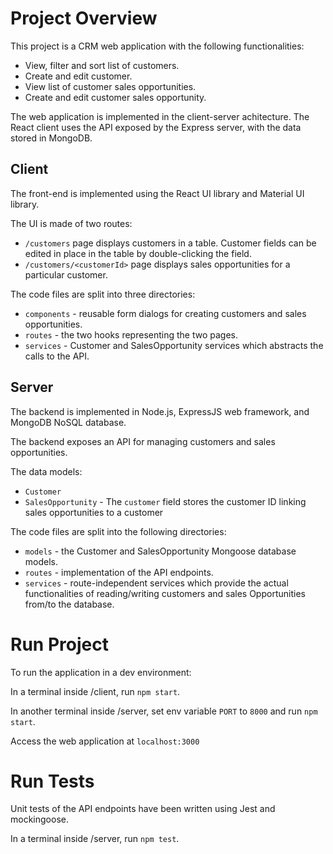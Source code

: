 # Project Overview

This project is a CRM web application with the following functionalities:

- View, filter and sort list of customers.
- Create and edit customer.
- View list of customer sales opportunities.
- Create and edit customer sales opportunity.

The web application is implemented in the client-server achitecture. The React client uses the API exposed by the Express server, with the data stored in MongoDB.

## Client

The front-end is implemented using the React UI library and Material UI library. 

The UI is made of two routes:

- `/customers` page displays customers in a table. Customer fields can be edited in place in the table by double-clicking the field.
- `/customers/<customerId>` page displays sales opportunities for a particular customer.

The code files are split into three directories:

- `components` -  reusable form dialogs for creating customers and sales opportunities.
- `routes` - the two hooks representing the two pages.
- `services` - Customer and SalesOpportunity services which abstracts the calls to the API.

## Server

The backend is implemented in Node.js, ExpressJS web framework, and MongoDB NoSQL database. 

The backend exposes an API for managing customers and sales opportunities.

The data models:

- `Customer`
- `SalesOpportunity` - The `customer` field stores the customer ID linking sales opportunities to a customer

The code files are split into the following directories:

- `models` - the Customer and SalesOpportunity Mongoose database models.
- `routes` -  implementation of the API endpoints.
- `services` - route-independent services which provide the actual functionalities of reading/writing customers and sales Opportunities from/to the database.

# Run Project

To run the application in a dev environment:

In a terminal inside /client, run `npm start`.

In another terminal inside /server, set env variable `PORT` to `8000` and run `npm start`.

Access the web application at `localhost:3000`

# Run Tests

Unit tests of the API endpoints have been written using Jest and mockingoose.

In a terminal inside /server, run `npm test`.